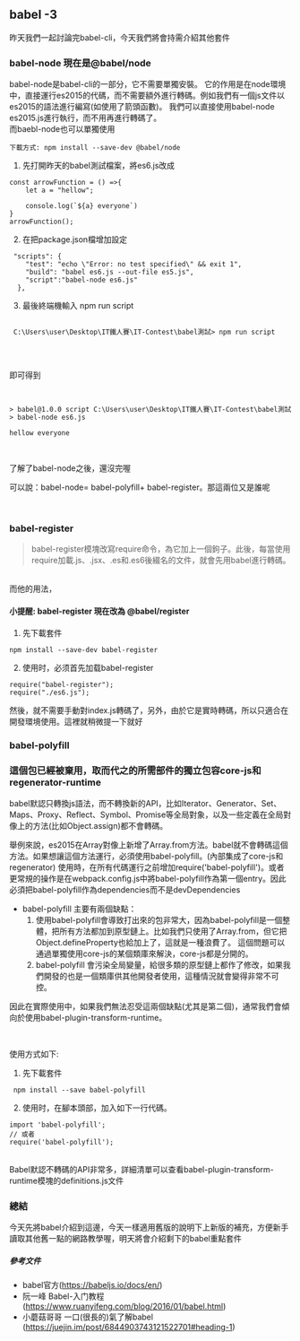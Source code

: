 ## babel -3

昨天我們一起討論完babel-cli，今天我們將會持需介紹其他套件

### babel-node 現在是@babel/node
babel-node是babel-cli的一部分，它不需要單獨安裝。
它的作用是在node環境中，直接運行es2015的代碼，而不需要額外進行轉碼。例如我們有一個js文件以es2015的語法進行編寫(如使用了箭頭函數)。
我們可以直接使用babel-node es2015.js進行執行，而不用再進行轉碼了。
</br>
而baebl-node也可以單獨使用

`下載方式: npm install --save-dev @babel/node`


1. 先打開昨天的babel測試檔案，將es6.js改成

```
const arrowFunction = () =>{
    let a = "hellow";

    console.log(`${a} everyone`)
}
arrowFunction();

```

2. 在把package.json檔增加設定

```
 "scripts": {
    "test": "echo \"Error: no test specified\" && exit 1",
    "build": "babel es6.js --out-file es5.js",
    "script":"babel-node es6.js"
  },
```

3. 最後終端機輸入 npm run script

```

 C:\Users\user\Desktop\IT鐵人賽\IT-Contest\babel測試> npm run script
 
```

</br>

即可得到

```

 
> babel@1.0.0 script C:\Users\user\Desktop\IT鐵人賽\IT-Contest\babel測試
> babel-node es6.js

hellow everyone

```

</br>

了解了babel-node之後，還沒完喔

可以說：babel-node= babel-polyfill+ babel-register。那這兩位又是誰呢

</br>

### babel-register
 > babel-register模塊改寫require命令，為它加上一個鉤子。此後，每當使用require加載.js、.jsx、.es和.es6後綴名的文件，就會先用babel進行轉碼。
 
 </br>
 而他的用法，
 
 #### 小提醒: babel-register 現在改為 @babel/register
 
 1. 先下載套件
 
 ```
 npm install --save-dev babel-register
 
 ```
 
 2. 使用时，必须首先加载babel-register
  
 ```
 require("babel-register");
 require("./es6.js");
 
 ```

  然後，就不需要手動對index.js轉碼了，另外，由於它是實時轉碼，所以只適合在開發環境使用。這裡就稍微提一下就好
  
  
### babel-polyfill

### 這個包已經被棄用，取而代之的所需部件的獨立包容core-js和regenerator-runtime

babel默認只轉換js語法，而不轉換新的API，比如Iterator、Generator、Set、Maps、Proxy、Reflect、Symbol、Promise等全局對象，以及一些定義在全局對像上的方法(比如Object.assign)都不會轉碼。

舉例來說，es2015在Array對像上新增了Array.from方法。babel就不會轉碼這個方法。如果想讓這個方法運行，必須使用babel-polyfill。(內部集成了core-js和regenerator)
使用時，在所有代碼運行之前增加require('babel-polyfill')。或者更常規的操作是在webpack.config.js中將babel-polyfill作為第一個entry。因此必須把babel-polyfill作為dependencies而不是devDependencies
- babel-polyfill 主要有兩個缺點：
  1. 使用babel-polyfill會導致打出來的包非常大，因為babel-polyfill是一個整體，把所有方法都加到原型鏈上。比如我們只使用了Array.from，但它把Object.defineProperty也給加上了，這就是一種浪費了。      這個問題可以通過單獨使用core-js的某個類庫來解決，core-js都是分開的。
  2. babel-polyfill 會污染全局變量，給很多類的原型鏈上都作了修改，如果我們開發的也是一個類庫供其他開發者使用，這種情況就會變得非常不可控。


因此在實際使用中，如果我們無法忍受這兩個缺點(尤其是第二個)，通常我們會傾向於使用babel-plugin-transform-runtime。

  </br>
  
 使用方式如下:
 1. 先下載套件
 
 ```
  npm install --save babel-polyfill
 
 ```
 
 2. 使用时，在腳本頭部，加入如下一行代碼。
  
 ```
import 'babel-polyfill';
// 或者
require('babel-polyfill');
 
 ```
 
 
 </br>
 Babel默認不轉碼的API非常多，詳細清單可以查看babel-plugin-transform-runtime模塊的definitions.js文件
 
### 總結
今天先將babel介紹到這邊，今天一樣適用舊版的說明下上新版的補充，方便新手讀取其他舊一點的網路教學喔，明天將會介紹剩下的babel重點套件


##### 參考文件

- babel官方(https://babeljs.io/docs/en/)
- 阮一峰 Babel-入门教程(https://www.ruanyifeng.com/blog/2016/01/babel.html)
- 小蘑菇哥哥 一口(很長的)氣了解babel (https://juejin.im/post/6844903743121522701#heading-1)



